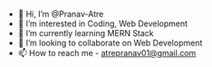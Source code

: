 - 👋 Hi, I’m @Pranav-Atre
- 👀 I’m interested in Coding, Web Development
- 🌱 I’m currently learning MERN Stack
- 💞️ I’m looking to collaborate on Web Development
- 📫 How to reach me - atrepranav01@gmail.com

<!---
Pranav-Atre/Pranav-Atre is a ✨ special ✨ repository because its `README.md` (this file) appears on your GitHub profile.
You can click the Preview link to take a look at your changes.
--->
